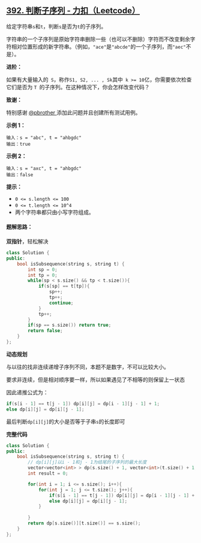 ## [392. 判断子序列 - 力扣（Leetcode）](https://leetcode.cn/problems/is-subsequence/description/)

给定字符串` s `和` t `，判断` s `是否为` t `的子序列。

字符串的一个子序列是原始字符串删除一些（也可以不删除）字符而不改变剩余字符相对位置形成的新字符串。（例如，`"ace"`是`"abcde"`的一个子序列，而`"aec"`不是）。

**进阶：**

如果有大量输入的` S`，称作` S1, S2, ... , Sk `其中` k >= 10`亿，你需要依次检查它们是否为 `T `的子序列。在这种情况下，你会怎样改变代码？

**致谢：**

特别感谢 [@pbrother ](https://leetcode.com/pbrother/)添加此问题并且创建所有测试用例。

**示例 1：**

```
输入：s = "abc", t = "ahbgdc"
输出：true
```

**示例 2：**

```
输入：s = "axc", t = "ahbgdc"
输出：false
```

**提示：**

- `0 <= s.length <= 100`
- `0 <= t.length <= 10^4`
- 两个字符串都只由小写字符组成。

#### **题解思路：**

**双指针**，轻松解决

```c++
class Solution {
public:
    bool isSubsequence(string s, string t) {
        int sp = 0;
        int tp = 0;
        while(sp < s.size() && tp < t.size()){
            if(s[sp] == t[tp]){
                sp++;
                tp++;
                continue;
            }
            tp++;
        }   
        if(sp == s.size()) return true;
        return false;
    }
};
```

**动态规划**

与以往的找非连续递增子序列不同，本题不是数字，不可以比较大小。

要求非连续，但是相对顺序要一样，所以如果遇见了不相等的则保留上一状态

因此递推公式为：

```c++
if(s[i - 1] == t[j - 1]) dp[i][j] = dp[i - 1][j - 1] + 1;
else dp[i][j] = dp[i][j - 1];
```

最后判断`dp[i][j]`的大小是否等于子串`s`的长度即可

**完整代码**

```c++
class Solution {
public:
    bool isSubsequence(string s, string t) {
        // dp[i][j]以i - 1和j - 1为结尾的子序列的最大长度
        vector<vector<int> > dp(s.size() + 1, vector<int>(t.size() + 1, 0));
        int result = 0;

        for(int i = 1; i <= s.size(); i++){
            for(int j = 1; j <= t.size(); j++){
                if(s[i - 1] == t[j - 1]) dp[i][j] = dp[i - 1][j - 1] + 1;
                else dp[i][j] = dp[i][j - 1];
            }
            
        }
        return dp[s.size()][t.size()] == s.size();
    }
};   
```

